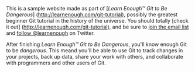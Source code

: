 This is a sample website made as part of [*Learn Enough™ Git to Be Dangerous*]
(http://learnenough.com/git-tutorial), possibly the greatest beginner Git
tutorial in the history of the universe. You should totally [check it out]
(http://learnenough.com/git-tutorial), and be sure to
[join the email list](http://learnenough.com/#email_list) and [follow
@learnenough](http://twitter.com/learnenough) on Twitter.

After finishing *Learn Enough™ Git to Be Dangerous*, you'll know enough
Git to be *dangerous*. This meand you'll be able to use Git to track changes in
your projects, back up data, share your work with others, and collaborate
with programmers and other users of Git.
